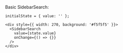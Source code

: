 Basic SidebarSearch:

```
initialState = { value: '' };

<div style={{ width: 270, background: '#f5f5f5' }}>
  <SidebarSearch
    value={state.value}
    onChange={() => {}}
  />
</div>
```

